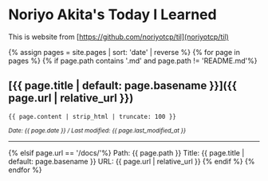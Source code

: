 # Noriyo Akita's Today I Learned
This is website from [https://github.com/noriyotcp/til](noriyotcp/til)

{% assign pages = site.pages | sort: 'date' | reverse %}
{% for page in pages %}
  {% if page.path contains '.md' and page.path != 'README.md'%}
  ## [{{ page.title | default: page.basename }}]({{ page.url | relative_url }})
  ```
  {{ page.content | strip_html | truncate: 100 }}
  ```
  *<small>Date: {{ page.date }} / Last modified: {{ page.last_modified_at }}</small>*

---

  {% elsif page.url == '/docs/'%}
    <!-- Debugging Information -->
    Path: {{ page.path }}
    Title: {{ page.title | default: page.basename }}
    URL: {{ page.url | relative_url }}
  {% endif %}
{% endfor %}

